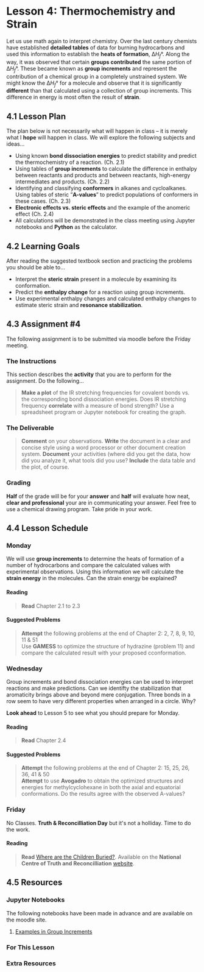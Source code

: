 # Lesson 4: Thermochemistry and Strain
Let us use math again to interpret chemistry. Over the last century chemists have established **detailed tables** of data for burning hydrocarbons and used this information to establish the **heats of formation**, &Delta;*H<sub>f</sub>*&deg;. Along the way, it was observed that certain **groups contributed** the same portion of &Delta;*H<sub>f</sub>*&deg;. These became known as **group increments** and represent the contribution of a chemical group in a completely unstrained system. We might know the &Delta;*H<sub>f</sub>*&deg; for a molecule and observe that it is significantly **different** than that calculated using a collection of group increments. This difference in energy is most often the result of **strain**.

## 4.1 Lesson Plan
The plan below is not necessarily what will happen in class – it is merely what I **hope** will happen in class. We will explore the following subjects and ideas&hellip;

- Using known **bond dissociation energies** to predict stability and predict the thermochemistry of a reaction. (Ch. 2.1)
- Using tables of **group increments** to calculate the difference in enthalpy between reactants and products and between reactants, high-energy intermediates and products. (Ch. 2.2)
- Identifying and classifying **conformers** in alkanes and cycloalkanes. Using tables of steric ”**A-values**” to predict populations of conformers in these cases. (Ch. 2.3) 
- **Electronic effects vs. steric effects** and the example of the anomeric effect (Ch. 2.4)
- All calculations will be demonstrated in the class meeting using Jupyter notebooks and **Python** as the calculator.

## 4.2 Learning Goals
After reading the suggested textbook section and practicing the problems you should be able to&hellip;

- Interpret the **steric strain** present in a molecule by examining its conformation.
- Predict the **enthalpy change** for a reaction using group increments.
- Use experimental enthalpy changes and calculated enthalpy changes to estimate steric strain and **resonance stabilization**.

## 4.3 Assignment \#4

The following assignment is to be submitted via moodle before the Friday meeting.

### The Instructions
This section describes the **activity** that you are to perform for the assignment. Do the following&hellip;

> **Make a plot** of the IR stretching frequencies for covalent bonds vs. the corresponding bond dissociation energies. Does IR stretching frequency **correlate** with a measure of bond strength? Use a spreadsheet program or Jupyter notebook for creating the graph. 

### The Deliverable
> **Comment** on your observations. **Write** the document in a clear and concise style using a word processor or other document creation system. **Document** your activities (where did you get the data, how did you analyze it, what tools did you use? **Include** the data table and the plot, of course. 


### Grading
**Half** of the grade will be for your **answer** and **half** will evaluate how neat, **clear and professional** your are in communicating your answer. Feel free to use a chemical drawing program. Take pride in your work.



## 4.4 Lesson Schedule

### Monday 

We will use **group increments** to determine the heats of formation of a number of hydrocarbons and compare the calculated values with experimental observations. Using this information we will calculate the **strain energy** in the molecules. Can the strain energy be explained?

#### Reading

> **Read** Chapter 2.1 to 2.3  

#### Suggested Problems

> **Attempt** the following problems at the end of Chapter 2: 2, 7, 8, 9, 10, 11 \& 51 <br>
> Use **GAMESS** to optimize the structure of hydrazine (problem 11) and compare the calculated result with your proposed cconformation.

### Wednesday

Group increments and bond dissociation energies can be used to interpret reactions and make predictions. Can we identifty the stabilization that aromaticity brings above and beyond mere conjugation. Three bonds in a row seem to have very different properties when arranged in a circle. Why?

**Look ahead** to Lesson 5 to see what you should prepare for Monday.

#### Reading

> **Read** Chapter 2.4  

#### Suggested Problems

> **Attempt** the following problems at the end of Chapter 2: 15, 25, 26, 36, 41 & 50 <br>
> **Attempt** to use **Avogadro** to obtain the optimized structures and energies for methylcyclohexane in both the axial and equatorial conformations. Do the results agree with the observed A-values?

### Friday

No Classes. **Truth & Reconcilliation Day** but it's not a holliday. Time to do the work.

#### Reading

> **Read** [Where are the Children Buried?](https://ehprnh2mwo3.exactdn.com/wp-content/uploads/2021/05/AAA-Hamilton-cemetery-FInal.pdf). Available on the **National Centre of Truth and Reconcilliation** [website](https://nctr.ca/).


## 4.5 Resources

### Jupyter Notebooks

The following notebooks have been made in advance and are available on the moodle site.

1. [Examples in Group Increments](Resource_Moodle_Link.md)

### For This Lesson

### Extra Resources

